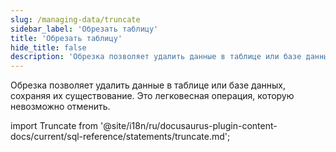 ```yaml
---
slug: /managing-data/truncate
sidebar_label: 'Обрезать таблицу'
title: 'Обрезать таблицу'
hide_title: false
description: 'Обрезка позволяет удалить данные в таблице или базе данных, сохраняя их существование.'
---
```


Обрезка позволяет удалить данные в таблице или базе данных, сохраняя их существование. Это легковесная операция, которую невозможно отменить.

import Truncate from '@site/i18n/ru/docusaurus-plugin-content-docs/current/sql-reference/statements/truncate.md';

<Truncate/>
